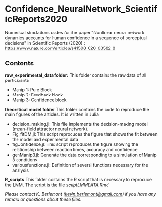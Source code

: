 # Confidence_NeuralNetwork_ScientificReports2020

Numerical simulations codes for the paper "Nonlinear neural network dynamics accounts for human confidence in a sequence of perceptual decisions" in Scientific Reports (2020) : https://www.nature.com/articles/s41598-020-63582-8

## Contents

**raw_experimental_data folder:**
This folder contains the raw data of all participants
- Manip 1: Pure Block
- Manip 2: Feedback block
- Manip 3: Confidence block

**theoretical model folder**
This folder contains the code to reproduce the main figures of the articles. It is written in Julia
- decision_making.jl: This file implements the decision-making model (mean-field attractor neural network).
- Fig_fitDM.jl: This script reproduces the figure that shows the fit between the model and experimental data
- figConfidence,jl: This script reproduces the figure showing the relationship between reaction times, accuracy and confidence
- genManip3.jl: Generate the data corresponding to a simulation of Manip 3 conditions
- variousfunctions.jl: Definition of several functions necessary for the analysis

**R_scripts**
This folder contains the R script that is necessary to reproduce the LMM. The script is the file *scriptLMMDATA.Rmd*

*Please contact K. Berlemont (kevin.berlemont@gmail.com) if you have any remark or questions about these files.*
